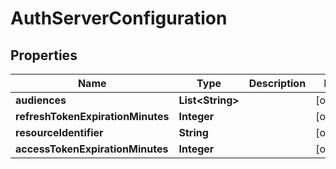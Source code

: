 

# AuthServerConfiguration


## Properties

| Name | Type | Description | Notes |
|------------ | ------------- | ------------- | -------------|
|**audiences** | **List&lt;String&gt;** |  |  [optional] |
|**refreshTokenExpirationMinutes** | **Integer** |  |  [optional] |
|**resourceIdentifier** | **String** |  |  [optional] |
|**accessTokenExpirationMinutes** | **Integer** |  |  [optional] |



